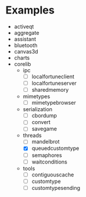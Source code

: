 # Examples

- activeqt
- aggregate
- assistant
- bluetooth
- canvas3d
- charts
- corelib
    - ipc
        - [ ] localfortuneclient
        - [ ] localfortuneserver
        - [ ] sharedmemory
    - mimetypes
        - [ ] mimetypebrowser
     - serialization
        - [ ] cbordump
        - [ ] convert
        - [ ] savegame
     - threads
        - [ ] mandelbrot
        - [x] queuedcustomtype
        - [ ] semaphores
        - [ ] waitconditions
    - tools
        - [ ] contiguouscache
        - [ ] customtype
        - [ ] customtypesending
